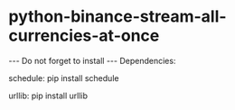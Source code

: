 # python-binance-stream-all-currencies-at-once

--- Do not forget to install --- Dependencies:

schedule: pip install schedule

urllib: pip install urllib